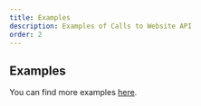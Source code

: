 ```yaml
---
title: Examples
description: Examples of Calls to Website API
order: 2
---
```


## Examples

You can find more examples [here](/docs/general/examples.html).
